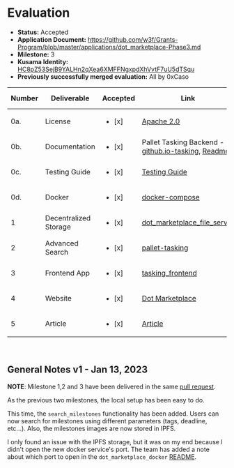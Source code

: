 # Evaluation

- **Status:** Accepted
- **Application Document:** https://github.com/w3f/Grants-Program/blob/master/applications/dot_marketplace-Phase3.md
- **Milestone:** 3
- **Kusama Identity:** [HC8pZ53SejB9YALHn2qXea6XMFFNgxpdXhVvtF7uU5dTSqu](https://kusama.subscan.io/account/HC8pZ53SejB9YALHn2qXea6XMFFNgxpdXhVvtF7uU5dTSqu)
- **Previously successfully merged evaluation:** All by 0xCaso

| Number | Deliverable           | Accepted               | Link                                                                                                                                                                                                                                                                                         | Evaluation Notes |
| ------ | --------------------- | ---------------------- | -------------------------------------------------------------------------------------------------------------------------------------------------------------------------------------------------------------------------------------------------------------------------------------------- | ---------------- |
| 0a.    | License               | <ul><li>[x] </li></ul> | [Apache 2.0](https://github.com/WowLabz/dot-marketplace-v2/blob/be6982e58722df85318e6da6eab942fde3685672/LICENSE)                                                                                                                                                                            |                  |
| 0b.    | Documentation         | <ul><li>[x] </li></ul> | Pallet Tasking Backend - [github.io-tasking](https://github.com/WowLabz/dot-marketplace-v2/blob/be6982e58722df85318e6da6eab942fde3685672/pallets/pallet-tasking/src/lib.rs), [Readme](https://github.com/WowLabz/dot-marketplace-v2/blob/be6982e58722df85318e6da6eab942fde3685672/README.md) |                  |
| 0c.    | Testing Guide         | <ul><li>[x] </li></ul> | [Testing Guide](https://github.com/WowLabz/dot_marketplace_docker/tree/e653939f3d9d2d0796e6e5b94898a1d969651605)                                                                                                                                                                             |                  |
| 0d.    | Docker                | <ul><li>[x] </li></ul> | [docker-compose](https://github.com/WowLabz/dot_marketplace_docker/blob/e653939f3d9d2d0796e6e5b94898a1d969651605/docker-compose.yml)                                                                                                                                                         |                  |
| 1      | Decentralized Storage | <ul><li>[x] </li></ul> | [dot_marketplace_file_server](https://github.com/WowLabz/dot_marketplace_file_server/blob/6928b07499ec003a627acfe18c58e0cd30cef120/src/service/nft_storage_service.rs)                                                                                                                       |                  |
| 2      | Advanced Search       | <ul><li>[x] </li></ul> | [pallet-tasking](https://github.com/WowLabz/dot-marketplace-v2/blob/be6982e58722df85318e6da6eab942fde3685672/pallets/pallet-tasking/src/lib.rs#L1501-L1538)                                                                                                                                  |                  |
| 3      | Frontend App          | <ul><li>[x] </li></ul> | [tasking_frontend](https://github.com/WowLabz/tasking_frontend/tree/0521b676be01d8a9845f613d24f8b28e411c99f5/src)                                                                                                                                                                            |                  |
| 4      | Website               | <ul><li>[x] </li></ul> | [Dot Marketplace](https://www.dotmarketplace.co/)                                                                                                                                                                                                                                            |                  |
| 5      | Article               | <ul><li>[x] </li></ul> | [Article](https://medium.com/@Dot_Marketplace/introducing-dot-marketplace-microtasking-app-for-crypto-communities-1063ec69bcb9)                                                                                                                                                              |                  |

<br/>

## General Notes v1 - Jan 13, 2023

**NOTE**: Milestone 1,2 and 3 have been delivered in the same [pull request](https://github.com/w3f/Grant-Milestone-Delivery/pull/674).

As the previous two milestones, the local setup has been easy to do.

This time, the `search_milestones` functionality has been added. Users can now search for milestones using different parameters (tags, deadline, etc...). Also, the milestones images are now stored in IPFS.

I only found an issue with the IPFS storage, but it was on my end because I didn't open the new docker service's port. The team has added a note about which port to open in the `dot_marketplace_docker` [README](https://github.com/WowLabz/dot_marketplace_docker/blob/e653939f3d9d2d0796e6e5b94898a1d969651605/README.md#guide-to-run-each-of-the-services-individually).
